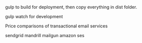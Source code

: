 gulp to build for deployment, then copy everything in dist folder.

gulp watch for development

Price comparisons of transactional email services

sendgrid
mandrill
mailgun
amazon ses